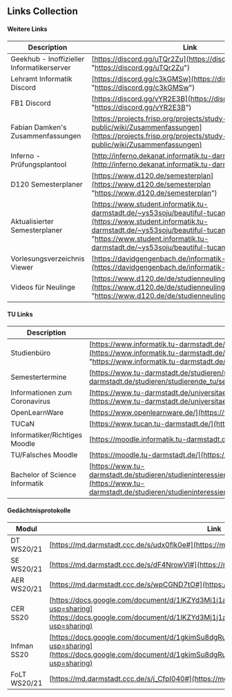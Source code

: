 

## Links Collection

#### Weitere Links

|Description|Link|
|--|--|
|Geekhub - Inoffizieller Informatikerserver| [https://discord.gg/uTQr2Zu](https://discord.gg/uTQr2Zu "https://discord.gg/uTQr2Zu") |
|Lehramt Informatik Discord| [https://discord.gg/c3kGMSw](https://discord.gg/c3kGMSw "https://discord.gg/c3kGMSw") |
|FB1 Discord| [https://discord.gg/vYR2E3B](https://discord.gg/vYR2E3B "https://discord.gg/vYR2E3B")|
|Fabian Damken's Zusammenfassungen| [https://projects.frisp.org/projects/study-public/wiki/Zusammenfassungen](https://projects.frisp.org/projects/study-public/wiki/Zusammenfassungen)|
|Inferno - Prüfungsplantool | [http://inferno.dekanat.informatik.tu-darmstadt.de/](http://inferno.dekanat.informatik.tu-darmstadt.de/) |
|D120 Semesterplaner | [https://www.d120.de/semesterplan](https://www.d120.de/semesterplan "https://www.d120.de/semesterplan") |
|Aktualisierter Semesterplaner| [https://www.student.informatik.tu-darmstadt.de/~ys53soju/beautiful-tucan/](https://www.student.informatik.tu-darmstadt.de/~ys53soju/beautiful-tucan/ "https://www.student.informatik.tu-darmstadt.de/~ys53soju/beautiful-tucan/")
|Vorlesungsverzeichnis Viewer | [https://davidgengenbach.de/informatik-vv/sose20/](https://davidgengenbach.de/informatik-vv/sose20/) |
|Videos für Neulinge|[https://www.d120.de/de/studienneulinge/ophase/videos/](https://www.d120.de/de/studienneulinge/ophase/videos/ "https://www.d120.de/de/studienneulinge/ophase/videos/") |


#### TU Links

|Description|Link|
|--|--|
|Studienbüro|[https://www.informatik.tu-darmstadt.de/studium_fb20/im_studium/studienbuero/index.de.jsp](https://www.informatik.tu-darmstadt.de/studium_fb20/im_studium/studienbuero/index.de.jsp "https://www.informatik.tu-darmstadt.de/studium_fb20/im_studium/studienbuero/index.de.jsp")
|Semestertermine |[https://www.tu-darmstadt.de/studieren/studierende_tu/semestermine/index.de.jsp](https://www.tu-darmstadt.de/studieren/studierende_tu/semestermine/index.de.jsp) |
|Informationen zum Coronavirus |[https://www.tu-darmstadt.de/universitaet/aktuelles_meldungen/corona_vorsorge/index.de.jsp](https://www.tu-darmstadt.de/universitaet/aktuelles_meldungen/corona_vorsorge/index.de.jsp)|
|OpenLearnWare| [https://www.openlearnware.de/](https://www.openlearnware.de/)|
|TUCaN| [https://www.tucan.tu-darmstadt.de/](https://www.tucan.tu-darmstadt.de/)|
|Informatiker/Richtiges Moodle| [https://moodle.informatik.tu-darmstadt.de/](https://moodle.informatik.tu-darmstadt.de/)|
|TU/Falsches Moodle| [https://moodle.tu-darmstadt.de/](https://moodle.tu-darmstadt.de/)|
|Bachelor of Science Informatik| [https://www.tu-darmstadt.de/studieren/studieninteressierte/studienangebot_studiengaenge/studiengang_177792.en.jsp](https://www.tu-darmstadt.de/studieren/studieninteressierte/studienangebot_studiengaenge/studiengang_177792.en.jsp)|

#### Gedächtnisprotokolle

|Modul|Link|
|--|--|
|DT WS20/21|[https://md.darmstadt.ccc.de/s/udx0flk0e#](https://md.darmstadt.ccc.de/s/udx0flk0e#)|
|SE WS20/21|[https://md.darmstadt.ccc.de/s/dF4NrowVI#](https://md.darmstadt.ccc.de/s/dF4NrowVI#)|
|AER WS20/21|[https://md.darmstadt.ccc.de/s/wpCGND7tO#](https://md.darmstadt.ccc.de/s/wpCGND7tO#)|
|CER SS20|[https://docs.google.com/document/d/1lKZYd3Mj1j1aeM4lB4NYG2XKs_fGoQ3vYP7j2BqfVnQ/edit?usp=sharing](https://docs.google.com/document/d/1lKZYd3Mj1j1aeM4lB4NYG2XKs_fGoQ3vYP7j2BqfVnQ/edit?usp=sharing)|
|Infman SS20|[https://docs.google.com/document/d/1gkimSu8dgRuw0eHly9ooabbhjhaWWU1JyaEEOtJep5k/edit?usp=sharing](https://docs.google.com/document/d/1gkimSu8dgRuw0eHly9ooabbhjhaWWU1JyaEEOtJep5k/edit?usp=sharing)|
|FoLT WS20/21|[https://md.darmstadt.ccc.de/s/j_CfpI040#](https://md.darmstadt.ccc.de/s/j_CfpI040#)|

